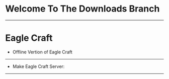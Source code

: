 # Welcome To The Downloads Branch

---

# Eagle Craft

- Offline Vertion of Eagle Craft
---

- Make Eagle Craft Server: 

---

